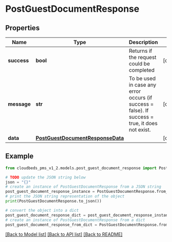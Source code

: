 # PostGuestDocumentResponse


## Properties

Name | Type | Description | Notes
------------ | ------------- | ------------- | -------------
**success** | **bool** | Returns if the request could be completed | [optional] 
**message** | **str** | To be used in case any error occurs (if success &#x3D; false). If success &#x3D; true, it does not exist. | [optional] 
**data** | [**PostGuestDocumentResponseData**](PostGuestDocumentResponseData.md) |  | [optional] 

## Example

```python
from cloudbeds_pms_v1_2.models.post_guest_document_response import PostGuestDocumentResponse

# TODO update the JSON string below
json = "{}"
# create an instance of PostGuestDocumentResponse from a JSON string
post_guest_document_response_instance = PostGuestDocumentResponse.from_json(json)
# print the JSON string representation of the object
print(PostGuestDocumentResponse.to_json())

# convert the object into a dict
post_guest_document_response_dict = post_guest_document_response_instance.to_dict()
# create an instance of PostGuestDocumentResponse from a dict
post_guest_document_response_from_dict = PostGuestDocumentResponse.from_dict(post_guest_document_response_dict)
```
[[Back to Model list]](../README.md#documentation-for-models) [[Back to API list]](../README.md#documentation-for-api-endpoints) [[Back to README]](../README.md)


